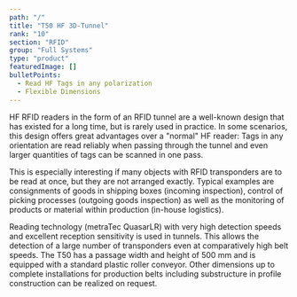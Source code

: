 ```yaml
---
path: "/"
title: "T50 HF 3D-Tunnel"
rank: "10"
section: "RFID"
group: "Full Systems"
type: "product"
featuredImage: []
bulletPoints:
  - Read HF Tags in any polarization
  - Flexible Dimensions
---
```

HF RFID readers in the form of an RFID tunnel are a well-known design that has existed for a long time, but is rarely used in practice.
In some scenarios, this design offers great advantages over a "normal" HF reader:
Tags in any orientation are read reliably when passing through the tunnel and even larger quantities of tags can be scanned in one pass.

This is especially interesting if many objects with RFID transponders are to be read at once, but they are not arranged exactly.
Typical examples are consignments of goods in shipping boxes (incoming inspection), control of picking processes (outgoing goods inspection) as well as the monitoring of products or material within production (in-house logistics).

Reading technology (metraTec QuasarLR) with very high detection speeds and excellent reception sensitivity is used in tunnels.
This allows the detection of a large number of transponders even at comparatively high belt speeds.
The T50 has a passage width and height of 500 mm and is equipped with a standard plastic roller conveyor. Other dimensions up to complete installations for production belts including substructure in profile construction can be realized on request.
